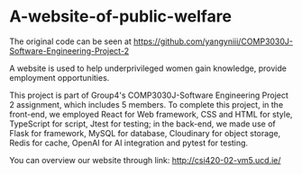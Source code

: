 # A-website-of-public-welfare
The original code can be seen at https://github.com/yangyniii/COMP3030J-Software-Engineering-Project-2

A website is used to help underprivileged women gain knowledge, provide employment opportunities. 

This project is part of Group4's COMP3030J-Software Engineering Project 2 assignment, which includes 5 members. To complete this project, in the front-end, we employed React for Web framework, CSS and HTML for style, TypeScript for script, Jtest for testing; in the back-end, we made use of Flask for framework, MySQL for database, Cloudinary for object storage, Redis for cache, OpenAI for AI integration and pytest for testing.

You can overview our website through link: http://csi420-02-vm5.ucd.ie/
